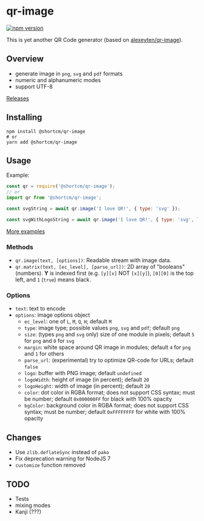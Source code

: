 qr-image
========

[![npm version](https://badge.fury.io/js/%40shortcm%2Fqr-image.svg)](https://badge.fury.io/js/%40shortcm%2Fqr-image)

This is yet another QR Code generator (based on [alexeyten/qr-image](https://github.com/alexeyten/qr-image)).

Overview
--------

  * generate image in `png`, `svg` and `pdf` formats
  * numeric and alphanumeric modes
  * support UTF-8

[Releases](https://github.com/Short-io/qr-image/releases)

Installing
-----

```shell
npm install @shortcm/qr-image
# or
yarn add @shortcm/qr-image
```

Usage
-----

Example:
```javascript
const qr = require('@shortcm/qr-image');
// or
import qr from '@shortcm/qr-image';

const svgString = await qr.image('I love QR!', { type: 'svg' });

const svgWithLogoString = await qr.image('I love QR!', { type: 'svg', logo: fs.openFileSync('my logo') });
```

[More examples](./examples)

### Methods

  * `qr.image(text, [options])`: Readable stream with image data.
  * `qr.matrix(text, [ec_level], [parse_url])`: 2D array of "booleans" (numbers). __Y__ is indexed first (e.g. `[y][x]` NOT `[x][y]`), `[0][0]` is the top left, and `1` (`true`) means black.

### Options

  * `text`: text to encode
  * `options`: image options object
    * `ec_level`: one of `L`, `M`, `Q`, `H`; default `M`
    * `type`: image type; possible values `png`, `svg` and `pdf`; default `png`
    * `size`: (types `png` and `svg` only) size of one module in pixels; default `5` for `png` and `0` for `svg`
    * `margin`: white space around QR image in modules; default `4` for `png` and `1` for others
    * `parse_url`: (experimental) try to optimize QR-code for URLs; default `false`
    * `logo`: buffer with PNG image; default `undefined`
    * `logoWidth`: height of image (in percent); default `20`
    * `logoHeight`: width of image (in percent); default `20`
    * `color`: dot color in RGBA format; does not support CSS syntax; must be number; default `0x000000FF` for black with 100% opacity
    * `bgColor`: background color in RGBA format; does not support CSS syntax; must be number; default `0xFFFFFFFF` for white with 100% opacity

Changes
-------

  * Use `zlib.deflateSync` instead of `pako`
  * Fix deprecation warning for NodeJS 7
  * `customize` function removed

TODO
----

  * Tests
  * mixing modes
  * Kanji (???)
